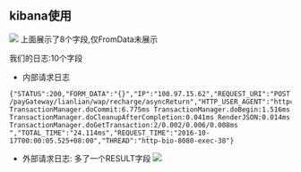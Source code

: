 ## kibana使用
![](http://ww1.sinaimg.cn/large/9e792b8fgy1fjl4ywnlprj21ck0mywrr)
上面展示了8个字段,仅FromData未展示

我们的日志:10个字段
- 内部请求日志

```
{"STATUS":200,"FORM_DATA":"{}","IP":"100.97.15.62","REQUEST_URI":"POST /payGateway/lianlian/wap/recharge/asyncReturn","HTTP_USER_AGENT":"httpcomponents","METRIC":"UserRechargeDetailDao.lockByPayNumber:10.981ms TransactionManager.doCommit:6.775ms TransactionManager.doBegin:1.516ms TransactionManager.doCleanupAfterCompletion:0.041ms RenderJSON:0.014ms TransactionManager.doGetTransaction:2/0.002/0.006/0.008ms ","TOTAL_TIME":"24.114ms","REQUEST_TIME":"2016-10-17T00:00:05.525+08:00","THREAD":"http-bio-8080-exec-38"}
```

- 外部请求日志: 多了一个RESULT字段
![](http://ww1.sinaimg.cn/large/9e792b8fgy1fjl5a6p304j21kw0ra4qp)


